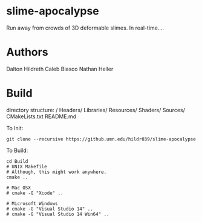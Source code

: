 # slime-apocalypse
Run away from crowds of 3D deformable slimes. In real-time....

# Authors
Dalton Hildreth
Caleb Biasco
Nathan Heller

# Build
directory structure:
/
  Headers/
  Libraries/
  Resources/
  Shaders/
  Sources/
  CMakeLists.txt
  README.md

To Init:
```
git clone --recursive https://github.umn.edu/hildr039/slime-apocalypse
```

To Build:
```
cd Build
# UNIX Makefile
# Although, this might work anywhere.
cmake ..

# Mac OSX
# cmake -G "Xcode" ..

# Microsoft Windows
# cmake -G "Visual Studio 14" ..
# cmake -G "Visual Studio 14 Win64" ..
```
